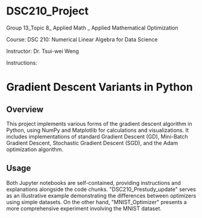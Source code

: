 # DSC210_Project
Group 13_Topic 8_ Applied Math _ Applied Mathematical Optimization

Course: DSC 210: Numerical Linear Algebra for Data Science

Instructor: Dr. Tsui-wei Weng

Instructions:

# Gradient Descent Variants in Python

## Overview

This project implements various forms of the gradient descent algorithm in Python, using NumPy and Matplotlib for calculations and visualizations. It includes implementations of standard Gradient Descent (GD), Mini-Batch Gradient Descent, Stochastic Gradient Descent (SGD), and the Adam optimization algorithm.

## Usage
Both Jupyter notebooks are self-contained, providing instructions and explanations alongside the code chunks. "DSC210_Prestudy_update" serves as an illustrative example demonstrating the differences between optimizers using simple datasets. On the other hand, "MNIST_Optimizer" presents a more comprehensive experiment involving the MNIST dataset.
